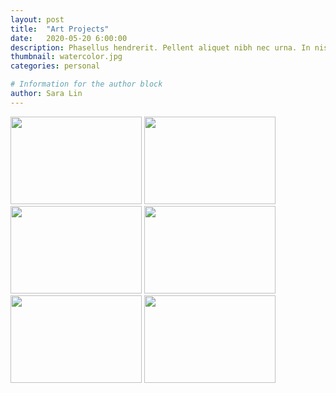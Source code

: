 ```yaml
---
layout: post
title:  "Art Projects"
date:   2020-05-20 6:00:00
description: Phasellus hendrerit. Pellent aliquet nibh nec urna. In nis aliquet vel, dapibus id,mattis.
thumbnail: watercolor.jpg
categories: personal

# Information for the author block
author: Sara Lin
---
```


<div class="imageRow">
    <a  href="{{ site.baseurl }}/assets/img/monica.jpg" style="color: transparent" data-fancybox="images" data-caption="<b> Fruits </b> <br/> May 2020 <br/> pencil sketch">
	    <img src="{{ site.baseurl }}/assets/img/monica-crop.jpg" id="myImg" style="width:100%; max-width:15em; height:10em" alt="Fruit girl"/>
    </a>
    <a href="{{ site.baseurl }}/assets/img/cactus.jpg" style="color: transparent" data-fancybox="images" data-caption="<b> Cactus Landscape </b> <br/> Feb 2020 <br/> watercolor">
	    <img src="{{ site.baseurl }}/assets/img/cactus.jpg" id="myImg" style="width:100%; max-width:15em; height:10em" alt="Cactus-scape"/>
    </a>
    <a href="{{ site.baseurl }}/assets/img/koi.jpg" style="color: transparent" data-fancybox="images" data-caption="<b> Koi Pond </b> <br/> April 2020 <br/> watercolor over pencil sketch">
	    <img src="{{ site.baseurl }}/assets/img/koi-crop.jpg" id="myImg" style="width:100%; max-width:15em; height:10em" alt="Koi Pond"/>
    </a>
    <a href="{{ site.baseurl }}/assets/img/hugacactus.jpg" style="color: transparent" data-fancybox="images" data-caption="<b> Hug a Cactus :3 </b> <br/> Dec 2019 <br/> digital drawing <br/> created with Adobe Sketch">
	    <img src="{{ site.baseurl }}/assets/img/hugacactus.jpg" id="myImg" style="width:100%; max-width:15em; height:10em" alt="Hug a cactus"/>
    </a>
    <a href="{{ site.baseurl }}/assets/img/sunflower.jpg" style="color: transparent" data-fancybox="images" data-caption="<b> Red Sunflower </b> <br/> July 2015 <br/> photograph, Sony DSC-RX100 <br/> color editing, Adobe Photoshop">
	    <img src="{{ site.baseurl }}/assets/img/sunflower.jpg" id="myImg" style="width:100%; max-width:15em; height:10em" alt="Red Sunflower"/>
    </a>
    <a href="{{ site.baseurl }}/assets/img/lily.jpg" style="color: transparent" data-fancybox="images" data-caption="<b> Pink Waterlily </b> <br/> June 2015 <br/> photograph, Sony DSC-RX100 <br/> original photograph, cropped">
	    <img src="{{ site.baseurl }}/assets/img/lily.jpg" id="myImg" style="width:100%; max-width:15em; height:10em" alt="Pink Lily"/>
    </a>
</div>


